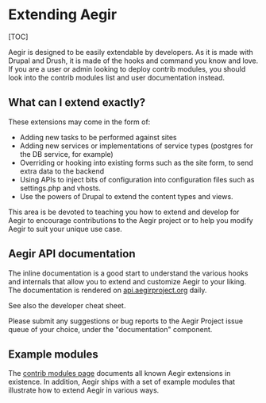 Extending Aegir
===============

[TOC]

Aegir is designed to be easily extendable by developers. As it is made with Drupal and Drush, it is made of the hooks and command you know and love. If you are a user or admin looking to deploy contrib modules, you should look into the contrib modules list and user documentation instead.


What can I extend exactly?
--------------------------

These extensions may come in the form of:

* Adding new tasks to be performed against sites
* Adding new services or implementations of service types (postgres for the DB service, for example)
* Overriding or hooking into existing forms such as the site form, to send extra data to the backend
* Using APIs to inject bits of configuration into configuration files such as settings.php and vhosts.
* Use the powers of Drupal to extend the content types and views.

This area is be devoted to teaching you how to extend and develop for Aegir to encourage contributions to the Aegir project or to help you modify Aegir to suit your unique use case.


Aegir API documentation
-----------------------

The inline documentation is a good start to understand the various hooks and internals that allow you to extend and customize Aegir to your liking. The documentation is rendered on [api.aegirproject.org](http://api.aegirproject.org) daily.

See also the developer cheat sheet.

Please submit any suggestions or bug reports to the Aegir Project issue queue of your choice, under the "documentation" component.


Example modules
---------------

The [contrib modules page](http://docs.aegirproject.org/en/3.x/extend/contrib/) documents all known Aegir extensions in existence. In addition, Aegir ships with a set of example modules that illustrate how to extend Aegir in various ways.


